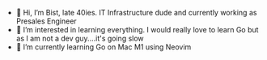 - 👋 Hi, I’m Bist, late 40ies. IT Infrastructure dude and currently working as Presales Engineer
- 👀 I’m interested in learning everything. I would really love to learn Go but as I am not a dev guy....it's going slow
- 🌱 I’m currently learning Go on Mac M1 using Neovim


<!---
gverbist/gverbist is a ✨ special ✨ repository because its `README.md` (this file) appears on your GitHub profile.
You can click the Preview link to take a look at your changes.
--->
